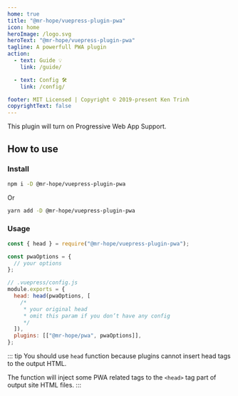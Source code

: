 ```yaml
---
home: true
title: "@mr-hope/vuepress-plugin-pwa"
icon: home
heroImage: /logo.svg
heroText: "@mr-hope/vuepress-plugin-pwa"
tagline: A powerfull PWA plugin
action:
  - text: Guide 💡
    link: /guide/

  - text: Config 🛠
    link: /config/

footer: MIT Licensed | Copyright © 2019-present Ken Trinh
copyrightText: false
---
```


This plugin will turn on Progressive Web App Support.

## How to use

### Install

```bash
npm i -D @mr-hope/vuepress-plugin-pwa
```

Or

```bash
yarn add -D @mr-hope/vuepress-plugin-pwa
```

### Usage

```js
const { head } = require("@mr-hope/vuepress-plugin-pwa");

const pwaOptions = {
  // your options
};

// .vuepress/config.js
module.exports = {
  head: head(pwaOptions, [
    /*
     * your original head
     * omit this param if you don’t have any config
     */
  ]),
  plugins: [["@mr-hope/pwa", pwaOptions]],
};
```

::: tip
You should use `head` function because plugins cannot insert head tags to the output HTML.

The function will inject some PWA related tags to the `<head>` tag part of output site HTML files.
:::
